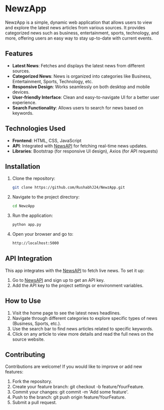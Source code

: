 # NewzApp

NewzApp is a simple, dynamic web application that allows users to view and explore the latest news articles from various sources. It provides categorized news such as business, entertainment, sports, technology, and more, offering users an easy way to stay up-to-date with current events.

## Features

- **Latest News**: Fetches and displays the latest news from different sources.
- **Categorized News**: News is organized into categories like Business, Entertainment, Sports, Technology, etc.
- **Responsive Design**: Works seamlessly on both desktop and mobile devices.
- **User-friendly Interface**: Clean and easy-to-navigate UI for a better user experience.
- **Search Functionality**: Allows users to search for news based on keywords.
  
## Technologies Used

- **Frontend**: HTML, CSS, JavaScript
- **API**: Integrated with [NewsAPI](https://newsapi.org/) for fetching real-time news updates.
- **Libraries**: Bootstrap (for responsive UI design), Axios (for API requests)

## Installation

1. Clone the repository:

   ```bash
   git clone https://github.com/RushabhJ24/NewzApp.git

2. Navigate to the project directory:

   ```bash
   cd NewzApp

3. Run the application:

   ```bash
   python app.py

4. Open your browser and go to:

   ```bash
   http://localhost:5000

## API Integration

This app integrates with the [NewsAPI](https://newsapi.org/) to fetch live news. To set it up:

1. Go to [NewsAPI](https://newsapi.org/) and sign up to get an API key.
2. Add the API key to the project settings or environment variables.

## How to Use

1. Visit the home page to see the latest news headlines.
2. Navigate through different categories to explore specific types of news (Business, Sports, etc.).
3. Use the search bar to find news articles related to specific keywords.
4. Click on any article to view more details and read the full news on the source website.

## Contributing

Contributions are welcome! If you would like to improve or add new features:

1. Fork the repository.
2. Create your feature branch: git checkout -b feature/YourFeature.
3. Commit your changes: git commit -m 'Add some feature'.
4. Push to the branch: git push origin feature/YourFeature.
5. Submit a pull request.
